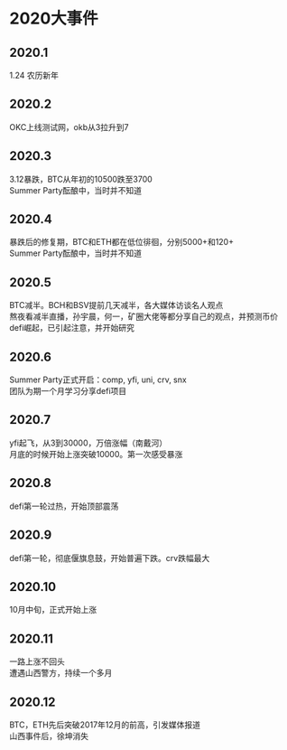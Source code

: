 # 2020大事件

## 2020.1
1.24 农历新年

## 2020.2
OKC上线测试网，okb从3拉升到7

## 2020.3
3.12暴跌，BTC从年初的10500跌至3700  
Summer Party酝酿中，当时并不知道

## 2020.4
暴跌后的修复期，BTC和ETH都在低位徘徊，分别5000+和120+  
Summer Party酝酿中，当时并不知道

## 2020.5
BTC减半。BCH和BSV提前几天减半，各大媒体访谈名人观点  
熬夜看减半直播，孙宇晨，何一，矿圈大佬等都分享自己的观点，并预测币价  
defi崛起，已引起注意，并开始研究

## 2020.6
Summer Party正式开启：comp, yfi, uni, crv, snx  
团队为期一个月学习分享defi项目

## 2020.7
yfi起飞，从3到30000，万倍涨幅（南戴河）  
月底的时候开始上涨突破10000。第一次感受暴涨  

## 2020.8
defi第一轮过热，开始顶部震荡

## 2020.9
defi第一轮，彻底偃旗息鼓，开始普遍下跌。crv跌幅最大

## 2020.10
10月中旬，正式开始上涨

## 2020.11
一路上涨不回头  
遭遇山西警方，持续一个多月

## 2020.12
BTC，ETH先后突破2017年12月的前高，引发媒体报道  
山西事件后，徐坤消失

